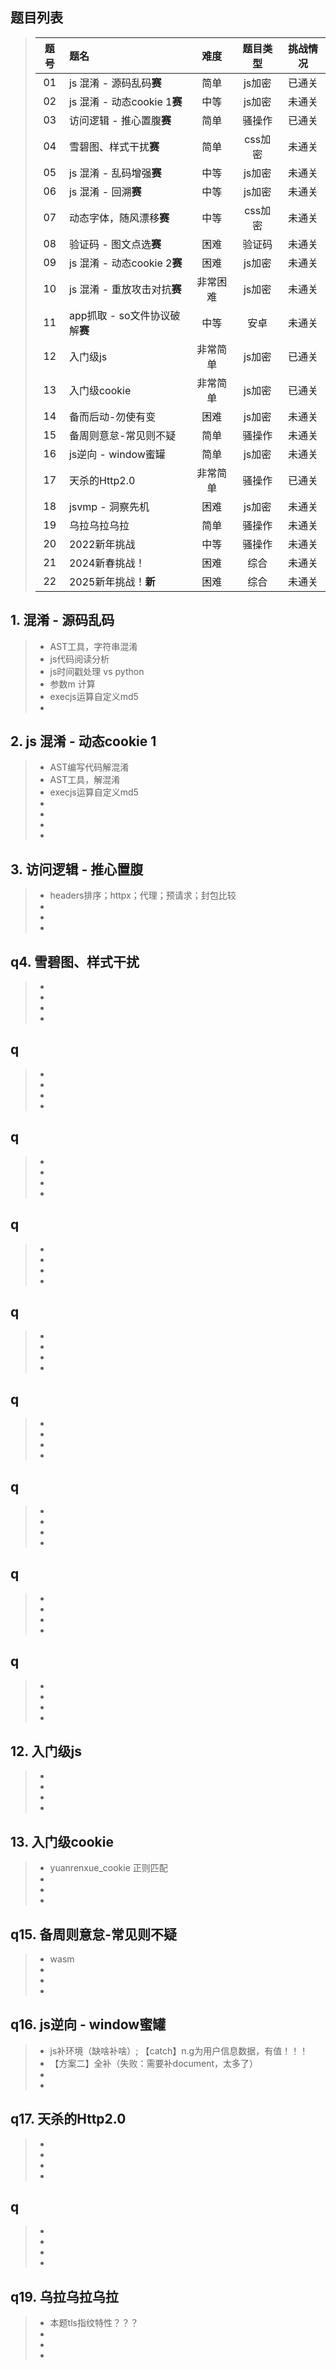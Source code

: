## 题目列表


> 
> 
> | 题号 | 题名                         |   难度   | 题目类型 | 挑战情况 |
> | :--: | :--------------------------- | :------: | :------: | :------: |
> |  01  | js 混淆 - 源码乱码**赛**     |   简单   |  js加密  |  已通关  |
> |  02  | js 混淆 - 动态cookie 1**赛** |   中等   |  js加密  |  未通关  |
> |  03  | 访问逻辑 - 推心置腹**赛**    |   简单   |  骚操作  |  已通关  |
> |  04  | 雪碧图、样式干扰**赛**       |   简单   | css加密  |  未通关  |
> |  05  | js 混淆 - 乱码增强**赛**     |   中等   |  js加密  |  未通关  |
> |  06  | js 混淆 - 回溯**赛**         |   中等   |  js加密  |  未通关  |
> |  07  | 动态字体，随风漂移**赛**     |   中等   | css加密  |  未通关  |
> |  08  | 验证码 - 图文点选**赛**      |   困难   |  验证码  |  未通关  |
> |  09  | js 混淆 - 动态cookie 2**赛** |   困难   |  js加密  |  未通关  |
> |  10  | js 混淆 - 重放攻击对抗**赛** | 非常困难 |  js加密  |  未通关  |
> |  11  | app抓取 - so文件协议破解**赛** |   中等   |   安卓   |  未通关  |
> |  12  | 入门级js                       | 非常简单 |  js加密  |  已通关  |
> |  13  | 入门级cookie                   | 非常简单 |  js加密  |  已通关  |
> |  14  | 备而后动-勿使有变              |   困难   |  js加密  |  未通关  |
> |  15  | 备周则意怠-常见则不疑          |   简单   |  骚操作  |  未通关  |
> |  16  | js逆向 - window蜜罐            |   简单   |  js加密  |  未通关  |
> |  17  | 天杀的Http2.0                  | 非常简单 |  骚操作  |  已通关  |
> |  18  | jsvmp - 洞察先机               |   困难   |  js加密  |  未通关  |
> |  19  | 乌拉乌拉乌拉                   |   简单   |  骚操作  |  未通关  |
> |  20  | 2022新年挑战                   |   中等   |  骚操作  |  未通关  |
> |  21  | 2024新春挑战！                 |   困难   |   综合   |  未通关  |
> |  22  | 2025新年挑战！**新**         |   困难   |   综合   |  未通关  |
> 

## 1. 混淆 - 源码乱码

> - AST工具，字符串混淆
> - js代码阅读分析
> - js时间戳处理 vs python
> - 参数m 计算
> - execjs运算自定义md5
> - 



## 2. js 混淆 - 动态cookie 1
> - AST编写代码解混淆
> - AST工具，解混淆
> - execjs运算自定义md5
> - 
> - 
> - 
> - 



## 3. 访问逻辑 - 推心置腹
> - headers排序；httpx；代理；预请求；封包比较
> - 
> - 
> - 



## q4. 雪碧图、样式干扰
> - 
> - 
> - 
> - 



## q
> - 
> - 
> - 
> - 



## q
> - 
> - 
> - 
> - 



## q
> - 
> - 
> - 
> - 



## q
> - 
> - 
> - 
> - 



## q
> - 
> - 
> - 
> - 



## q
> - 
> - 
> - 
> - 



## q
> - 
> - 
> - 
> - 



## q
> - 
> - 
> - 
> - 


## 12. 入门级js
> - 
> - 
> - 
> - 




## 13. 入门级cookie
> - yuanrenxue_cookie 正则匹配
> - 
> - 
> - 



## q15. 备周则意怠-常见则不疑
> - wasm
> - 
> - 
> - 



## q16. js逆向 - window蜜罐
> - js补环境（缺啥补啥）; 【catch】n.g为用户信息数据，有值！！！
> - 【方案二】全补（失败：需要补document，太多了）
> - 
> - 



## q17. 天杀的Http2.0
> - 
> - 
> - 
> - 



## q
> - 
> - 
> - 
> - 



## q19. 乌拉乌拉乌拉
> - 本题tls指纹特性？？？
> - 
> - 
> - 


